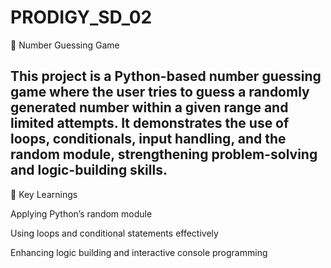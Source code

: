 # PRODIGY_SD_02
🎲 Number Guessing Game

This project is a Python-based number guessing game where the user tries to guess a randomly generated number within a given range and limited attempts. It demonstrates the use of loops, conditionals, input handling, and the random module, strengthening problem-solving and logic-building skills.
---
🔑 Key Learnings

Applying Python’s random module

Using loops and conditional statements effectively

Enhancing logic building and interactive console programming

